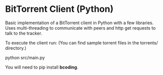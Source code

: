 # BitTorrent Client (Python)
Basic implementation of a BitTorrent client in Python with a few libraries. Uses multi-threading to communicate with peers and http get requests to talk to the tracker.

To execute the client run:
(You can find sample torrent files in the torrents/ directory.)

python src/main.py <torrent file>

You will need to pip install **bcoding**.
